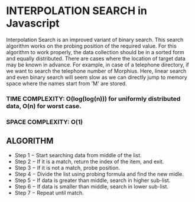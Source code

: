 # INTERPOLATION SEARCH in Javascript

Interpolation Search is an improved variant of binary search. This search algorithm works on the probing position of the required value. For this algorithm to work properly, the data collection should be in a sorted form and equally distributed.
There are cases where the location of target data may be known in advance. For example, in case of a telephone directory, if we want to search the telephone number of Morphius. Here, linear search and even binary search will seem slow as we can directly jump to memory space where the names start from 'M' are stored.

### TIME COMPLEXITY: O(log(log(n))) for uniformly distributed data, O(n) for worst case.

### SPACE COMPLEXITY: O(1)

## ALGORITHM

-  Step 1 − Start searching data from middle of the list.
-  Step 2 − If it is a match, return the index of the item, and exit.
-  Step 3 − If it is not a match, probe position.
-  Step 4 − Divide the list using probing formula and find the new midle.
-  Step 5 − If data is greater than middle, search in higher sub-list.
-  Step 6 − If data is smaller than middle, search in lower sub-list.
-  Step 7 − Repeat until match.
